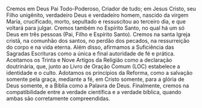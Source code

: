 Cremos em Deus Pai Todo-Poderoso, Criador de tudo; em Jesus Cristo, seu Filho unigênito, verdadeiro Deus e verdadeiro homem, nascido da virgem Maria, crucificado, morto, sepultado e ressuscitou ao terceiro dia, e que voltará para julgar. Cremos também no Espírito Santo, no qual há um só Deus em três pessoas (Pai, Filho e Espírito Santo). Cremos na santa Igreja cristã, na comunhão dos santos, no perdão dos pecados, na ressurreição do corpo e na vida eterna.
Além disso, afirmamos a Suficiência das Sagradas Escrituras como a única e final autoridade de fé e prática. Aceitamos os Trinta e Nove Artigos da Religião como a declaração doutrinária, que, junto ao Livro de Oração Comum (LOC) estabelece a identidade e o culto. Adotamos os princípios da Reforma, como a salvação somente pela graça, mediante a fé, em Cristo somente, para a glória de Deus somente, e a Bíblia como a Palavra de Deus.
Finalmente, cremos na compatibilidade entre a verdade científica e a verdade bíblica, quando ambas são corretamente compreendidas.
